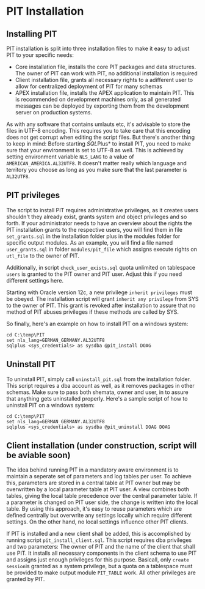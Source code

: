 # PIT Installation

## Installing PIT

PIT installation is split into three installation files to make it easy to adjust PIT to your specific needs:

- Core installation file, installs the core PIT packages and data structures. The owner of PIT can work with PIT, no additional installation is required
- Client installation file, grants all necessary rights to a adifferent user to allow for centralized deployment of PIT for many schemas
- APEX installation file, installs the APEX application to maintain PIT. This is recommended on development machines only, as all generated messages can be deployed by exporting them from the development server on production systems.

As with any software that contains umlauts etc, it's advisable to store the files in UTF-8 encoding. This requires you to take care that this encoding does not get corrupt when editing the script files. But there's another thing to keep in mind: Before starting *SQL*Plus* to install PIT, you need to make sure that your environment is set to UTF-8 as well. This is achieved by setting environment variable  `NLS_LANG` to a value of `AMERICAN_AMERICA.AL32UTF8`. It doesn't matter really which language and territory you choose as long as you make sure that the last parameter is `AL32UTF8`. 

## PIT privileges
The script to install PIT requires administrative privileges, as it creates users shouldn't they already exist, grants system and object privileges and so forth. If your administrator needs to have an overview about the rights the PIT installation grants to the respective users, you will find them in file `set_grants.sql` in the installation folder plus in the modules folder for specific output modules. As an example, you will find a file named `user_grants.sql` in folder `modules/pit_file` which assigns execute rights on `utl_file` to the owner of PIT.

Additionally, in script `check_user_exists.sql` quota unlimited on tablespace `users` is granted to the PIT owner and PIT user. Adjust this if you need different settings here.

Starting with Oracle version 12c, a new privilege `inherit privileges` must be obeyed. The installation script will grant `inherit any privilege` from SYS to the owner of PIT. This grant is revoked after installation to assure that no method of PIT abuses privileges if these methods are called by SYS.

So finally, here's an example on how to install PIT on a windows system:

```
cd C:\temp\PIT
set nls_lang=GERMAN_GERMANY.AL32UTF8
sqlplus <sys_credentials> as sysdba @pit_install DOAG
```

## Uninstall PIT
To uninstall PIT, simply call `uninstall_pit.sql` from the installation folder. This script requires a dba account as well, as it removes packages in other schemas. Make sure to pass both shemata, owner and user, in to assure that anything gets uninstalled properly. Here's a sample script of how to uninstall PIT on a windows system:

```
cd C:\temp\PIT
set nls_lang=GERMAN_GERMANY.AL32UTF8
sqlplus <sys_credentials> as sysdba @pit_uninstall DOAG DOAG
```

## Client installation (under construction, script will be aviable soon)
The idea behind running PIT in a mandatory aware environment is to maintain a seperate set of parameters and log tables per user. To achieve this, parameters are stored in a central table at PIT owner but may be overwritten by a local parameter table at PIT user. A view combines both tables, giving the local table precedence over the central parameter table. If a parameter is changed on PIT user side, the change is written into the local table. By using this approach, it's easy to reuse parameters which are defined centrally but overwrite any settings locally which require different settings. On the other hand, no local settings influence other PIT clients.

If PIT is installed and a new client shall be added, this is accomplished by running script `pit_install_client.sql`. This script requires dba privileges and two parameters: The owner of PIT and the name of the client that shall use PIT. It installs all necessary components in the client schema to use PIT and assigns just enough privileges for this purpose. Basicall, only `create session`is granted as a system privilege, but a quota on a tablespace must be provided to make output module `PIT_TABLE` work. All other privileges are granted by PIT. 
